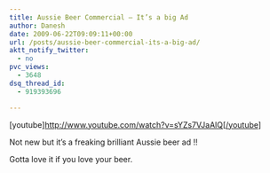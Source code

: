 ```yaml
---
title: Aussie Beer Commercial – It’s a big Ad
author: Danesh
date: 2009-06-22T09:09:11+00:00
url: /posts/aussie-beer-commercial-its-a-big-ad/
aktt_notify_twitter:
  - no
pvc_views:
  - 3648
dsq_thread_id:
  - 919393696

---
```

[youtube]http://www.youtube.com/watch?v=sYZs7VJaAlQ[/youtube]

Not new but it&#8217;s a freaking brilliant Aussie beer ad !!

Gotta love it if you love your beer.